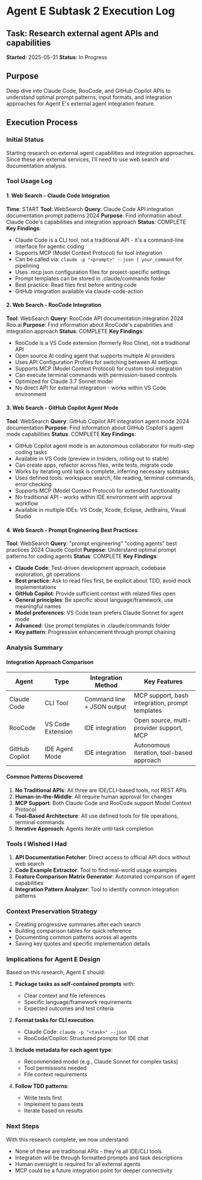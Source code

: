 # Agent E Subtask 2 Execution Log

## Task: Research external agent APIs and capabilities
**Started**: 2025-05-31
**Status**: In Progress

## Purpose
Deep dive into Claude Code, RooCode, and GitHub Copilot APIs to understand optimal prompt patterns, input formats, and integration approaches for Agent E's external agent integration feature.

## Execution Process

### Initial Status
Starting research on external agent capabilities and integration approaches. Since these are external services, I'll need to use web search and documentation analysis.

### Tool Usage Log

#### 1. Web Search - Claude Code Integration
**Time**: START
**Tool**: WebSearch
**Query**: Claude Code API integration documentation prompt patterns 2024
**Purpose**: Find information about Claude Code's capabilities and integration approach
**Status**: COMPLETE
**Key Findings**:
- Claude Code is a CLI tool, not a traditional API - it's a command-line interface for agentic coding
- Supports MCP (Model Context Protocol) for tool integration
- Can be called via: `claude -p "<prompt>" --json | your_command` for pipelining
- Uses .mcp.json configuration files for project-specific settings
- Prompt templates can be stored in .claude/commands folder
- Best practice: Read files first before writing code
- GitHub integration available via claude-code-action

#### 2. Web Search - RooCode Integration
**Tool**: WebSearch
**Query**: RooCode API documentation integration 2024 Roo.ai
**Purpose**: Find information about RooCode's capabilities and integration approach
**Status**: COMPLETE
**Key Findings**:
- RooCode is a VS Code extension (formerly Roo Cline), not a traditional API
- Open source AI coding agent that supports multiple AI providers
- Uses API Configuration Profiles for switching between AI settings
- Supports MCP (Model Context Protocol) for custom tool integration
- Can execute terminal commands with permission-based controls
- Optimized for Claude 3.7 Sonnet model
- No direct API for external integration - works within VS Code environment

#### 3. Web Search - GitHub Copilot Agent Mode
**Tool**: WebSearch
**Query**: GitHub Copilot API integration agent mode 2024 documentation
**Purpose**: Find information about GitHub Copilot's agent mode capabilities
**Status**: COMPLETE
**Key Findings**:
- GitHub Copilot agent mode is an autonomous collaborator for multi-step coding tasks
- Available in VS Code (preview in Insiders, rolling out to stable)
- Can create apps, refactor across files, write tests, migrate code
- Works by iterating until task is complete, inferring necessary subtasks
- Uses defined tools: workspace search, file reading, terminal commands, error checking
- Supports MCP (Model Context Protocol) for extended functionality
- No traditional API - works within IDE environment with approval workflow
- Available in multiple IDEs: VS Code, Xcode, Eclipse, JetBrains, Visual Studio

#### 4. Web Search - Prompt Engineering Best Practices
**Tool**: WebSearch
**Query**: "prompt engineering" "coding agents" best practices 2024 Claude Copilot
**Purpose**: Understand optimal prompt patterns for coding agents
**Status**: COMPLETE
**Key Findings**:
- **Claude Code**: Test-driven development approach, codebase exploration, git operations
- **Best practice**: Ask to read files first, be explicit about TDD, avoid mock implementations
- **GitHub Copilot**: Provide sufficient context with related files open
- **General principles**: Be specific about language/framework, use meaningful names
- **Model preferences**: VS Code team prefers Claude Sonnet for agent mode
- **Advanced**: Use prompt templates in .claude/commands folder
- **Key pattern**: Progressive enhancement through prompt chaining

### Analysis Summary

#### Integration Approach Comparison

| Agent | Type | Integration Method | Key Features |
|-------|------|-------------------|--------------|
| Claude Code | CLI Tool | Command line + JSON output | MCP support, bash integration, prompt templates |
| RooCode | VS Code Extension | IDE integration | Open source, multi-provider support, MCP |
| GitHub Copilot | IDE Agent Mode | IDE integration | Autonomous iteration, tool-based approach |

#### Common Patterns Discovered

1. **No Traditional APIs**: All three are IDE/CLI-based tools, not REST APIs
2. **Human-in-the-Middle**: All require human approval for changes
3. **MCP Support**: Both Claude Code and RooCode support Model Context Protocol
4. **Tool-Based Architecture**: All use defined tools for file operations, terminal commands
5. **Iterative Approach**: Agents iterate until task completion

### Tools I Wished I Had

1. **API Documentation Fetcher**: Direct access to official API docs without web search
2. **Code Example Extractor**: Tool to find real-world usage examples
3. **Feature Comparison Matrix Generator**: Automated comparison of agent capabilities
4. **Integration Pattern Analyzer**: Tool to identify common integration patterns

### Context Preservation Strategy

- Creating progressive summaries after each search
- Building comparison tables for quick reference
- Documenting common patterns across all agents
- Saving key quotes and specific implementation details

### Implications for Agent E Design

Based on this research, Agent E should:

1. **Package tasks as self-contained prompts** with:
   - Clear context and file references
   - Specific language/framework requirements
   - Expected outcomes and test criteria

2. **Format tasks for CLI execution**:
   - Claude Code: `claude -p "<task>" --json`
   - RooCode/Copilot: Structured prompts for IDE chat

3. **Include metadata for each agent type**:
   - Recommended model (e.g., Claude Sonnet for complex tasks)
   - Tool permissions needed
   - File context requirements

4. **Follow TDD patterns**:
   - Write tests first
   - Implement to pass tests
   - Iterate based on results

### Next Steps

With this research complete, we now understand:
- None of these are traditional APIs - they're all IDE/CLI tools
- Integration will be through formatted prompts and task descriptions
- Human oversight is required for all external agents
- MCP could be a future integration point for deeper connectivity